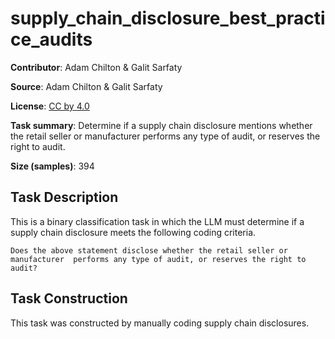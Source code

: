 # supply_chain_disclosure_best_practice_audits

**Contributor**: Adam Chilton & Galit Sarfaty

**Source**: Adam Chilton & Galit Sarfaty

**License**: [CC by 4.0](https://creativecommons.org/licenses/by/4.0/)

**Task summary**: Determine if a supply chain disclosure mentions whether the retail seller or manufacturer performs any type of audit, or reserves the right to audit.

**Size (samples)**: 394

## Task Description

This is a binary classification task in which the LLM must determine if a supply chain disclosure meets the following coding criteria.

```text
Does the above statement disclose whether the retail seller or manufacturer  performs any type of audit, or reserves the right to audit?
```

## Task Construction

This task was constructed by manually coding supply chain disclosures.